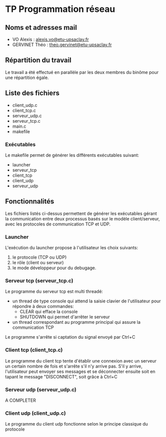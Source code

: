 # TP Programmation réseau

## Noms et adresses mail

- VO Alexis : alexis.vo@etu-upsaclay.fr
- GERVINET Théo : theo.gervinet@etu-upsaclay.fr

## Répartition du travail

Le travail a été effectué en parallèle par les deux membres du binôme pour une répartition égale.
  
## Liste des fichiers

- client_udp.c
- client_tcp.c
- serveur_udp.c
- serveur_tcp.c
- main.c
- makefile

### Exécutables

Le makefile permet de générer les différents exécutables suivant:
- launcher
- serveur_tcp
- client_tcp
- client_udp
- serveur_udp

## Fonctionnalités

Les fichiers listés ci-dessus permettent de générer les exécutables gérant la communication entre deux processus basés sur le modèle client/serveur,
avec les protocoles de communication TCP et UDP.

### Launcher

L'exécution du launcher propose à l'utilisateur les choix suivants:
1. le protocole (TCP ou UDP)
2. le rôle (client ou serveur)
3. le mode développeur pour du debugage.

### Serveur tcp (serveur_tcp.c)

Le programme du serveur tcp est multi threadé:
- un thread de type console qui attend la saisie clavier de l'utilisateur pour répondre à deux commandes:
  - CLEAR qui efface la console
  - SHUTDOWN qui permet d'arrêter le serveur
- un thread correspondant au programme principal qui assure la communication TCP

Le programme s'arrête si captation du signal envoyé par Ctrl+C

### Client tcp (client_tcp.c)

Le programme du client tcp tente d'établir une connexion avec un serveur un certain nombre de fois et s'arrête s'il n'y arrive pas.
S'il y arrive, l'utilisateur peut envoyer ses messages et se déconnecter ensuite soit en tapant le message "DISCONNECT", soit grâce à
Ctrl+C

### Serveur udp (serveur_udp.c)

A COMPLETER

### Client udp (client_udp.c)

Le programme du client udp fonctionne selon le principe classique du protocole
